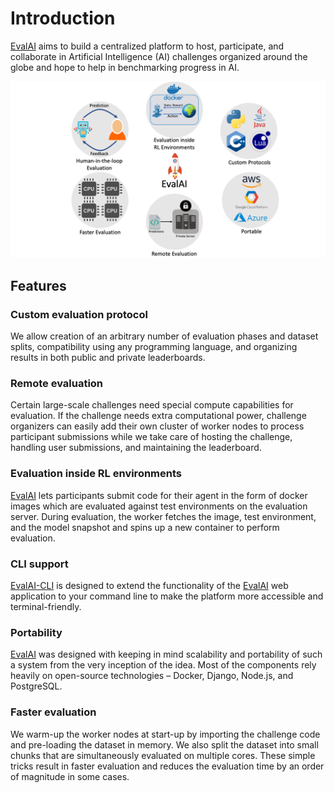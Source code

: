 # Introduction

[EvalAI] aims to build a centralized platform to host, participate, and collaborate in Artificial Intelligence (AI) challenges organized around the globe and hope to help in benchmarking progress in AI.

<img src="_static/img/teaser.png">

## Features

### Custom evaluation protocol

We allow creation of an arbitrary number of evaluation phases and dataset splits, compatibility using any programming language, and organizing results in both public and private leaderboards.

### Remote evaluation

Certain large-scale challenges need special compute capabilities for evaluation. If the challenge needs extra computational power, challenge organizers can easily add their own cluster of worker nodes to process participant submissions while we take care of hosting the challenge, handling user submissions, and maintaining the leaderboard.

### Evaluation inside RL environments

[EvalAI] lets participants submit code for their agent in the form of docker images which are evaluated against test environments on the evaluation server. During evaluation, the worker fetches the image, test environment, and the model snapshot and spins up a new container to perform evaluation.

### CLI support

[EvalAI-CLI] is designed to extend the functionality of the [EvalAI] web application to your command line to make the platform more accessible and terminal-friendly.

### Portability

[EvalAI] was designed with keeping in mind scalability and portability of such a system from the very inception of the idea. Most of the components rely heavily on open-source technologies – Docker, Django, Node.js, and PostgreSQL.

### Faster evaluation

We warm-up the worker nodes at start-up by importing the challenge code and pre-loading the dataset in memory. We also split the dataset into small chunks that are simultaneously evaluated on multiple cores. These simple tricks result in faster evaluation and reduces the evaluation time by an order of magnitude in some cases.

[evalai-cli]: http://evalai-cli.cloudcv.org
[evalai]: http://evalai.cloudcv.org
